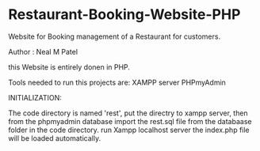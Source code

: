 
# Restaurant-Booking-Website-PHP
Website for Booking management of a Restaurant for customers.

Author : Neal M Patel

this Website is entirely donen in PHP.

Tools needed to run this projects are:
XAMPP server
PHPmyAdmin

INITIALIZATION:

The code directory is named 'rest', put the directry to xampp server,
then from the phpmyadmin database import the rest.sql file from the databaase folder in the code directory.
run Xampp localhost server the index.php file will be loaded automatically.
